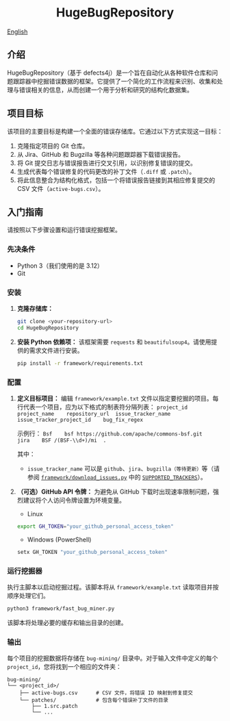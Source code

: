 <div align="center">
  <h1>HugeBugRepository</h1>
</div>

[English](README.md)

## 介绍

HugeBugRepository（基于 defects4j）是一个旨在自动化从各种软件仓库和问题跟踪器中挖掘错误数据的框架。它提供了一个简化的工作流程来识别、收集和处理与错误相关的信息，从而创建一个用于分析和研究的结构化数据集。

## 项目目标

该项目的主要目标是构建一个全面的错误存储库。它通过以下方式实现这一目标：

1.  克隆指定项目的 Git 仓库。
2.  从 Jira、GitHub 和 Bugzilla 等各种问题跟踪器下载错误报告。
3.  将 Git 提交日志与错误报告进行交叉引用，以识别修复错误的提交。
4.  生成代表每个错误修复的代码更改的补丁文件（`.diff` 或 `.patch`）。
5.  将此信息整合为结构化格式，包括一个将错误报告链接到其相应修复提交的 CSV 文件（`active-bugs.csv`）。

## 入门指南

请按照以下步骤设置和运行错误挖掘框架。

### 先决条件

*   Python 3（我们使用的是 3.12）
*   Git

### 安装

1.  **克隆存储库：**
    ```sh
    git clone <your-repository-url>
    cd HugeBugRepository
    ```

2.  **安装 Python 依赖项：**
    该框架需要 `requests` 和 `beautifulsoup4`。请使用提供的需求文件进行安装。
    ```sh
    pip install -r framework/requirements.txt
    ```

### 配置

1.  **定义目标项目：**
    编辑 `framework/example.txt` 文件以指定要挖掘的项目。每行代表一个项目，应为以下格式的制表符分隔列表：
    `project_id	project_name	repository_url	issue_tracker_name	issue_tracker_project_id	bug_fix_regex`

    示例行：
    `Bsf	bsf	https://github.com/apache/commons-bsf.git	jira	BSF	/(BSF-\\d+)/mi	.`

    其中：
    *   `issue_tracker_name` 可以是 `github`、`jira`、`bugzilla（等待更新）`等（请参阅 [`framework/download_issues.py`](framework/download_issues.py) 中的 [`SUPPORTED_TRACKERS`](framework/download_issues.py)）。

2.  **（可选）GitHub API 令牌：**
    为避免从 GitHub 下载时出现速率限制问题，强烈建议将个人访问令牌设置为环境变量。
    - Linux
    ```sh
    export GH_TOKEN="your_github_personal_access_token"
    ```
    - Windows (PowerShell)
    ```bash
    setx GH_TOKEN "your_github_personal_access_token"
    ```
### 运行挖掘器

执行主脚本以启动挖掘过程。该脚本将从 `framework/example.txt` 读取项目并按顺序处理它们。

```sh
python3 framework/fast_bug_miner.py
```

该脚本将处理必要的缓存和输出目录的创建。

### 输出

每个项目的挖掘数据将存储在 `bug-mining/` 目录中。对于输入文件中定义的每个 `project_id`，您将找到一个相应的文件夹：

```
bug-mining/
└── <project_id>/
    ├── active-bugs.csv      # CSV 文件，将错误 ID 映射到修复提交
    └── patches/             # 包含每个错误补丁文件的目录
        ├── 1.src.patch
        └── ...
```
